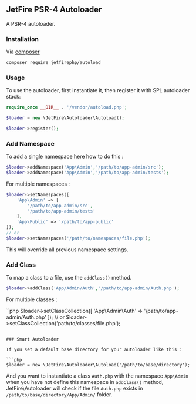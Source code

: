 ## JetFire PSR-4 Autoloader

A PSR-4 autoloader.

### Installation

Via [composer](https://getcomposer.org)

```bash
composer require jetfirephp/autoload
```

### Usage

To use the autoloader, first instantiate it, then register it with SPL autoloader stack:

```php
require_once __DIR__ . '/vendor/autoload.php';

$loader = new \JetFire\Autoloader\Autoload();

$loader->register();
```

### Add Namespace

To add a single namespace here how to do this :

```php
$loader->addNamespace('App\Admin','/path/to/app-admin/src');
$loader->addNamespace('App\Admin','/path/to/app-admin/tests');
```

For multiple namespaces :

```php
$loader->setNamespaces([
    'App\Admin' => [
        '/path/to/app-admin/src',
        '/path/to/app-admin/tests'
    ],
    'App\Public' => '/path/to/app-public'
]);
// or
$loader->setNamespaces('/path/to/namespaces/file.php');
```

This will override all previous namespace settings.

### Add Class

To map a class to a file, use the `addClass()` method.

```php
$loader->addClass('App/Admin/Auth','/path/to/app-admin/Auth.php');
```

For multiple classes :

``php
$loader->setClassCollection([
    'App\Admin\Auth' => '/path/to/app-admin/Auth.php'
]);
// or
$loader->setClassCollection('path/to/classes/file.php');
```

### Smart Autoloader

If you set a default base directory for your autoloader like this :

```php
$loader = new \JetFire\Autoloader\Autoload('/path/to/base/directory');
```

And you want to instantiate a class `Auth.php` with the namespace `App\Admin` when you have not define this namespace in `addClass()` method, JetFire\Autoloader will check if the file `Auth.php` exists in `/path/to/base/directory/App/Admin/` folder. 